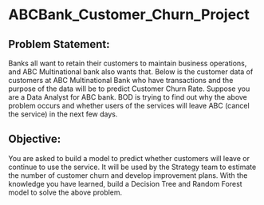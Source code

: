 # ABCBank_Customer_Churn_Project

## Problem Statement:
Banks all want to retain their customers to maintain business operations, and ABC Multinational bank also wants that.
Below is the customer data of customers at ABC Multinational Bank who have transactions and the purpose of the data will be to predict Customer Churn Rate.
Suppose you are a Data Analyst for ABC bank. BOD is trying to find out why the above problem occurs and whether users of the services will leave ABC (cancel the service) in the next few days.

## Objective:
You are asked to build a model to predict whether customers will leave or continue to use the service. It will be used by the Strategy team to estimate the number of customer churn and develop improvement plans. With the knowledge you have learned, build a Decision Tree and Random Forest model to solve the above problem.
